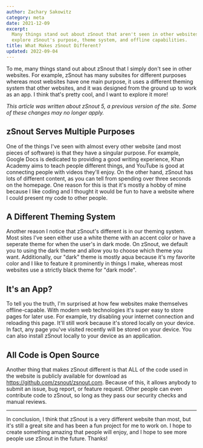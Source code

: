 ```yaml
---
author: Zachary Sakowitz
category: meta
date: 2021-12-09
excerpt:
  Many things stand out about zSnout that aren't seen in other websites. Let's
  explore zSnout's purpose, theme system, and offline capabilities.
title: What Makes zSnout Different?
updated: 2022-09-04
---
```


To me, many things stand out about zSnout that I simply don't see in other
websites. For example, zSnout has many subsites for different purposes whereas
most websites have one main purpose, it uses a different theming system that
other websites, and it was designed from the ground up to work as an app. I
think that's pretty cool, and I want to explore it more!

_This article was written about zSnout 5, a previous version of the site. Some
of these changes may no longer apply._

## zSnout Serves Multiple Purposes

One of the things I've seen with almost every other website (and most pieces of
software) is that they have a singular purpose. For example, Google Docs is
dedicated to providing a good writing experience, Khan Academy aims to teach
people different things, and YouTube is good at connecting people with videos
they'll enjoy. On the other hand, zSnout has lots of different content, as you
can tell from spending over three seconds on the homepage. One reason for this
is that it's mostly a hobby of mine because I like coding and I thought it would
be fun to have a website where I could present my code to other people.

## A Different Theming System

Another reason I notice that zSnout's different is in our theming system. Most
sites I've seen either use a white theme with an accent color or have a seperate
theme for when the user's in dark mode. On zSnout, we default you to using the
dark theme and allow you to choose which theme you want. Additionally, our
"dark" theme is mostly aqua because it's my favorite color and I like to feature
it prominently in things I make, whereas most websites use a strictly black
theme for "dark mode".

## It's an App?

To tell you the truth, I'm surprised at how few websites make themselves
offline-capable. With modern web technologies it's super easy to store pages for
later use. For example, try disabling your internet connection and reloading
this page. It'll still work because it's stored locally on your device. In fact,
any page you've visited recently will be stored on your device. You can also
install zSnout locally to your device as an application.

## All Code is Open Source

Another thing that makes zSnout different is that ALL of the code used in the
website is publicly available for download as
https://github.com/zsnout/zsnout.com. Because of this, it allows anybody to
submit an issue, bug report, or feature request. Other people can even
contribute code to zSnout, so long as they pass our security checks and manual
reviews.

---

In conclusion, I think that zSnout is a very different website than most, but
it's still a great site and has been a fun project for me to work on. I hope to
create something amazing that people will enjoy, and I hope to see more people
use zSnout in the future. Thanks!
